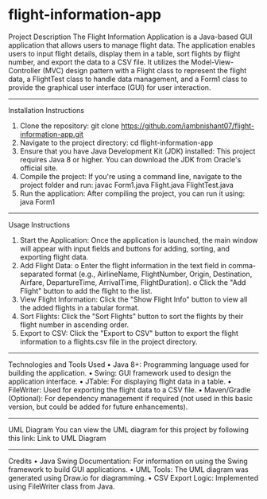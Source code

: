 # flight-information-app
Project Description
The Flight Information Application is a Java-based GUI application that allows users to manage flight data. The application enables users to input flight details, display them in a table, sort flights by flight number, and export the data to a CSV file. It utilizes the Model-View-Controller (MVC) design pattern with a Flight class to represent the flight data, a FlightTest class to handle data management, and a Form1 class to provide the graphical user interface (GUI) for user interaction.
________________________________________
Installation Instructions
1.	Clone the repository:
git clone https://github.com/iambnishant07/flight-information-app.git 
2.	Navigate to the project directory:
cd flight-information-app
3.	Ensure that you have Java Development Kit (JDK) installed: This project requires Java 8 or higher. You can download the JDK from Oracle's official site.
4.	Compile the project: If you're using a command line, navigate to the project folder and run:
javac Form1.java Flight.java FlightTest.java
5.	Run the application: After compiling the project, you can run it using:
java Form1
________________________________________
Usage Instructions
1.	Start the Application: Once the application is launched, the main window will appear with input fields and buttons for adding, sorting, and exporting flight data.
2.	Add Flight Data:
o	Enter the flight information in the text field in comma-separated format (e.g., AirlineName, FlightNumber, Origin, Destination, Airfare, DepartureTime, ArrivalTime, FlightDuration).
o	Click the "Add Flight" button to add the flight to the list.
3.	View Flight Information: Click the "Show Flight Info" button to view all the added flights in a tabular format.
4.	Sort Flights: Click the "Sort Flights" button to sort the flights by their flight number in ascending order.
5.	Export to CSV: Click the "Export to CSV" button to export the flight information to a flights.csv file in the project directory.
________________________________________
Technologies and Tools Used
•	Java 8+: Programming language used for building the application.
•	Swing: GUI framework used to design the application interface.
•	JTable: For displaying flight data in a table.
•	FileWriter: Used for exporting the flight data to a CSV file.
•	Maven/Gradle (Optional): For dependency management if required (not used in this basic version, but could be added for future enhancements).
________________________________________
UML Diagram
You can view the UML diagram for this project by following this link:
Link to UML Diagram
________________________________________
Credits
•	Java Swing Documentation: For information on using the Swing framework to build GUI applications.
•	UML Tools: The UML diagram was generated using Draw.io for diagramming.
•	CSV Export Logic: Implemented using FileWriter class from Java.

